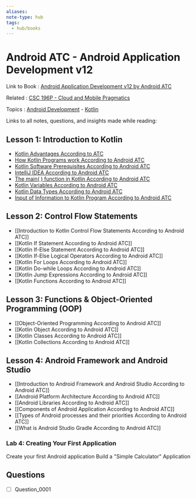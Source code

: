 ```yaml
---
aliases:
note-type: hub
tags:
  - hub/books
---
```


# Android ATC - Android Application Development v12

Link to Book : [Android Application Development v12 by Android ATC](https://androidatc.com/public/_signin.php)

Related : [CSC 196P - Cloud and Mobile Pragmatics](../CSC%20196P%20-%20Cloud%20and%20Mobile%20Pragmatics/README.md)

Topics : [Android Development](../../4-hub-notes-🚉/Android%20Development.md) - [Kotlin](../../4-hub-notes-🚉/Kotlin%20Programming%20Language.md)

Links to all notes, questions, and insights made while reading:

## Lesson 1: Introduction to Kotlin

- [Kotlin Advantages According to ATC](Kotlin%20Advantages%20According%20to%20ATC.md)
- [How Kotlin Programs work According to Android ATC](How%20Kotlin%20Programs%20work%20According%20to%20Android%20ATC.md)
- [Kotlin Software Prerequisites According to Android ATC](Kotlin%20Software%20Prerequisites%20According%20to%20Android%20ATC.md)
- [IntelliJ IDEA According to Android ATC](IntelliJ%20IDEA%20According%20to%20Android%20ATC.md)
- [The main( ) function in Kotlin According to Android ATC](<The%20main(%20)%20function%20in%20Kotlin%20According%20to%20Android%20ATC.md>)
- [Kotlin Variables According to Android ATC](Kotlin%20Variables%20According%20to%20Android%20ATC.md)
- [Kotlin Data Types According to Android ATC](Kotlin%20Data%20Types%20According%20to%20Android%20ATC.md)
- [Input of Information to Kotlin Program According to Android ATC](Input%20of%20Information%20to%20Kotlin%20Program%20According%20to%20Android%20ATC.md)

## Lesson 2: Control Flow Statements

- [[Introduction to Kotlin Control Flow Statements According to Android ATC]]
- [[Kotlin If Statement According to Android ATC]]
- [[Kotlin If-Else Statement According to Android ATC]]
- [[Kotlin If-Else Logical Operators According to Android ATC]]
- [[Kotlin For Loops According to Android ATC]]
- [[Kotlin Do-while Loops According to Android ATC]]
- [[Kotlin Jump Expressions According to Android ATC]]
- [[Kotlin Functions According to Android ATC]]

## Lesson 3: Functions & Object-Oriented Programming (OOP)

- [[Object-Oriented Programming According to Android ATC]]
- [[Kotlin Object According to Android ATC]]
- [[Kotlin Classes According to Android ATC]]
- [[Kotlin Collections According to Android ATC]]

## Lesson 4: Android Framework and Android Studio

- [[Introduction to Android Framework and Android Studio According to Android ATC]]
- [[Android Platform Architecture According to Android ATC]]
- [[Android Libraries According to Android ATC]]
- [[Components of Android Application According to Android ATC]]
- [[Types of Android processes and their priorities According to Android ATC]]
- [[What is Android Studio Gradle According to Android ATC]]

### Lab 4: Creating Your First Application

Create your first Android application
Build a "Simple Calculator" Application

## Questions

- [ ] Question_0001
